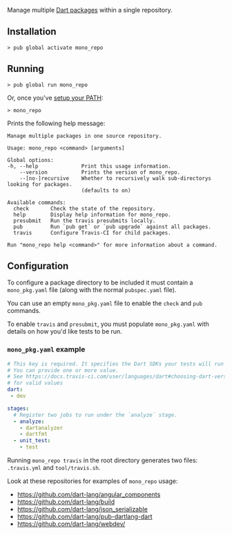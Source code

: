Manage multiple [Dart packages] within a single repository.

## Installation

```console
> pub global activate mono_repo
```

## Running

```console
> pub global run mono_repo
```

Or, once you've [setup your PATH]:

```console
> mono_repo
```

Prints the following help message: 

```
Manage multiple packages in one source repository.

Usage: mono_repo <command> [arguments]

Global options:
-h, --help              Print this usage information.
    --version           Prints the version of mono_repo.
    --[no-]recursive    Whether to recursively walk sub-directorys looking for packages.
                        (defaults to on)

Available commands:
  check       Check the state of the repository.
  help        Display help information for mono_repo.
  presubmit   Run the travis presubmits locally.
  pub         Run `pub get` or `pub upgrade` against all packages.
  travis      Configure Travis-CI for child packages.

Run "mono_repo help <command>" for more information about a command.
```

## Configuration

To configure a package directory to be included it must contain a
`mono_pkg.yaml` file (along with the normal `pubspec.yaml` file).

You can use an empty `mono_pkg.yaml` file to enable the `check` and `pub`
commands. 

To enable `travis` and `presubmit`, you must populate `mono_pkg.yaml` with
details on how you'd like tests to be run.

### `mono_pkg.yaml` example

```yaml
# This key is required. It specifies the Dart SDKs your tests will run under
# You can provide one or more value.
# See https://docs.travis-ci.com/user/languages/dart#choosing-dart-versions-to-test-against
# for valid values
dart:
 - dev

stages:
  # Register two jobs to run under the `analyze` stage.
  - analyze:
    - dartanalyzer
    - dartfmt
  - unit_test:
    - test
```

Running `mono_repo travis` in the root directory generates two files:
`.travis.yml` and `tool/travis.sh`.

Look at these repositories for examples of `mono_repo` usage:

* https://github.com/dart-lang/angular_components
* https://github.com/dart-lang/build
* https://github.com/dart-lang/json_serializable
* https://github.com/dart-lang/pub-dartlang-dart
* https://github.com/dart-lang/webdev/

[Dart packages]: https://www.dartlang.org/guides/libraries/create-library-packages
[setup your PATH]: (https://www.dartlang.org/tools/pub/cmd/pub-global#running-a-script-from-your-path)
